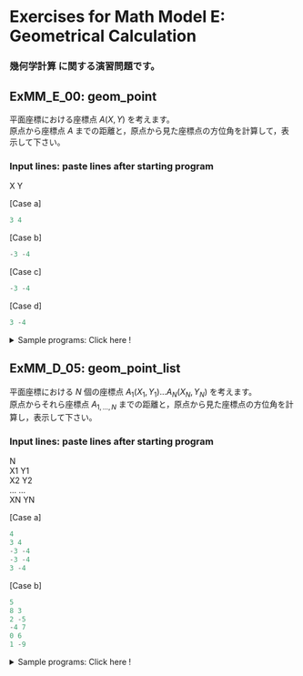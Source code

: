 # **Exercises for Math Model E: Geometrical Calculation**
### 幾何学計算 に関する演習問題です。

## ExMM_E_00: geom_point
平面座標における座標点 $A(X, Y)$ を考えます。  
原点から座標点 $A$ までの距離と，原点から見た座標点の方位角を計算して，表示して下さい。

### Input lines: paste lines after starting program
X Y

[Case a]
``` python
3 4
``` 
[Case b]
```python
-3 -4
```
[Case c]
```python
-3 -4
```
[Case d]
```python
3 -4
```

<details>
<summary>Sample programs: Click here !</summary>

> a. [ExMM_E_00a_geom_point](../ExMathModel_D_Geometrical_%20Calculation/ExMM_D_04a_geom_point.py)
>    sqrt(), atan2()
>
> b. [ExMM_E_00b_geom_point](https://github.com/GMPythonGitHub/GMPythonExMathModel/blob/main/ExMathModel_D_Geometrical%20Calculation/ExMM_D_04b_geom_point.py)
>    sqrt(), atan2(), function
> 
> c. [ExMM_E_00c_geom_point](https://github.com/GMPythonGitHub/GMPythonExMathModel/blob/main/ExMathModel_D_Geometrical%20Calculation/ExMM_D_04c_geom_point.py)
>    sqrt(), atan2(), class


</details>


## ExMM_D_05: geom_point_list
平面座標における $N$ 個の座標点 $A_1(X_1, Y_1) ... A_N(X_N, Y_N)$ を考えます。  
原点からそれら座標点 $A_{1, ..., N}$ までの距離と，原点から見た座標点の方位角を計算し，表示して下さい。

### Input lines: paste lines after starting program
N  
X1 Y1  
X2 Y2  
...  ...  
XN YN

[Case a]
``` python
4
3 4 
-3 -4
-3 -4
3 -4
```
[Case b]
``` python
5
8 3
2 -5
-4 7
0 6
1 -9
```

<details>
<summary>Sample programs: Click here !</summary>

> a. [ExMM_D_05a_geom_point_list](https://github.com/GMPythonGitHub/GMPythonExMathModel/blob/main/ExMathModel_D_Geometrical%20Calculation/ExMM_D_05a_geom_point_list.py)
>    sqrt(), atan2()

</details> 



